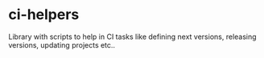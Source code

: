 # ci-helpers
Library with scripts to help in CI tasks like defining next versions, releasing versions, updating projects etc..
